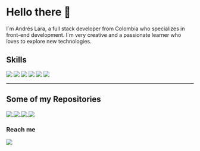 # Hello there 👋

I´m Andrés Lara, a full stack developer from Colombia who specializes in front-end development. I´m very creative and a passionate learner who loves to explore new technologies.

## Skills

![](https://img.shields.io/badge/React-20232A?style=for-the-badge&logo=react&logoColor=61DAFB) ![](https://img.shields.io/badge/JavaScript-F7DF1E?style=for-the-badge&logo=javascript&logoColor=black) ![](https://img.shields.io/badge/HTML-239120?style=for-the-badge&logo=html5&logoColor=white) ![](https://img.shields.io/badge/CSS-239120?&style=for-the-badge&logo=css3&logoColor=white) ![](https://img.shields.io/badge/Node.js-43853D?style=for-the-badge&logo=node.js&logoColor=white) ![](https://img.shields.io/badge/Redux-593D88?style=for-the-badge&logo=redux&logoColor=white)

------------



## Some of my Repositories

<a href="https://github.com/Andres-lh/Musical-Instruments-eCommerce">
  <img align="center" src="https://github-readme-stats.vercel.app/api/pin/?username=Andres-lh&repo=Musical-Instruments-eCommerce&title_color=ffffff&text_color=c9cacc&icon_color=4AB197&bg_color=0E2650" />
</a>

<a href="https://github.com/Andres-lh/MERN-Notes">
  <img align="center" src="https://github-readme-stats.vercel.app/api/pin/?username=Andres-lh&repo=MERN-Notes&title_color=ffffff&text_color=c9cacc&icon_color=4AB197&bg_color=0E2650" />
</a>

<a href="https://github.com/Andres-lh/SpotifyClone">
  <img align="center"  src="https://github-readme-stats.vercel.app/api/pin/?username=Andres-lh&repo=SpotifyClone&title_color=ffffff&text_color=c9cacc&icon_color=4AB197&bg_color=0E2650" />
</a>

<a href="https://github.com/Andres-lh">
  <img align="center" src="https://github-readme-stats.vercel.app/api/top-langs/?username=Andres-lh&hide=html,css&title_color=ffffff&text_color=c9cacc&icon_color=4AB197&bg_color=0E2650" />
</a>

### Reach me
[![](https://img.shields.io/badge/LinkedIn-0077B5?style=for-the-badge&logo=linkedin&logoColor=white)](https://www.linkedin.com/in/andr%C3%A9s-lara-921a691aa/)



